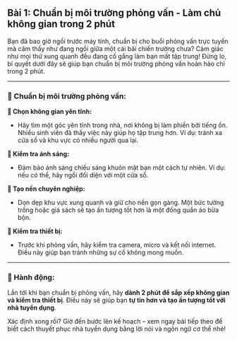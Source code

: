 ## Bài 1: Chuẩn bị môi trường phỏng vấn - Làm chủ không gian trong 2 phút

Bạn đã bao giờ ngồi trước máy tính, chuẩn bị cho buổi phỏng vấn trực tuyến mà cảm thấy như đang ngồi giữa một cái bãi chiến trường chưa? Cảm giác như mọi thứ xung quanh đều đang cố gắng làm bạn mất tập trung! Đừng lo, bí quyết dưới đây sẽ giúp bạn chuẩn bị môi trường phỏng vấn hoàn hảo chỉ trong 2 phút.

---

### 📌 Chuẩn bị môi trường phỏng vấn:

**🔹 Chọn không gian yên tĩnh:**
- Hãy tìm một góc yên tĩnh trong nhà, nơi không bị làm phiền bởi tiếng ồn. Nhiều sinh viên đã thấy việc này giúp họ tập trung hơn. Ví dụ: tránh xa cửa sổ và khu vực có nhiều người qua lại.

**🔹 Kiểm tra ánh sáng:**
- Đảm bảo ánh sáng chiếu sáng khuôn mặt bạn một cách tự nhiên. Ví dụ: nếu có thể, hãy ngồi đối diện với một cửa sổ.

**🔹 Tạo nền chuyên nghiệp:**
- Dọn dẹp khu vực xung quanh và giữ cho nền gọn gàng. Một bức tường trống hoặc giá sách sẽ tạo ấn tượng tốt hơn là một đống quần áo bừa bộn.

**🔹 Kiểm tra thiết bị:**
- Trước khi phỏng vấn, hãy kiểm tra camera, micro và kết nối internet. Điều này giúp bạn tránh những sự cố không mong muốn.

---

### 🚀 Hành động:

Lần tới khi bạn chuẩn bị phỏng vấn, hãy **dành 2 phút để sắp xếp không gian và kiểm tra thiết bị**. Điều này sẽ giúp bạn **tự tin hơn và tạo ấn tượng tốt với nhà tuyển dụng**.

Xác định xong rồi? Giờ đến bước lên kế hoạch – xem ngay bài tiếp theo để biết cách thuyết phục nhà tuyển dụng bằng lời nói và ngôn ngữ cơ thể nhé!